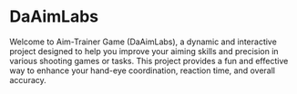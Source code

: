 # DaAimLabs
Welcome to Aim-Trainer Game (DaAimLabs), a dynamic and interactive project designed to help you improve your aiming skills and precision in various shooting games or tasks. This project provides a fun and effective way to enhance your hand-eye coordination, reaction time, and overall accuracy.
